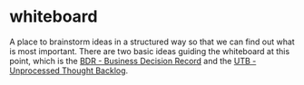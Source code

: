 # whiteboard

A place to brainstorm ideas in a structured way so that we can find out what is
most important. There are two basic ideas guiding the whiteboard at this point,
which is the [BDR - Business Decision Record](/bdr) and the [UTB - Unprocessed
Thought Backlog](/utb).
